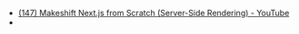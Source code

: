 * [(147) Makeshift Next.js from Scratch (Server-Side Rendering) - YouTube](https://www.youtube.com/watch?v=3RzhNYhjVAw)
* 